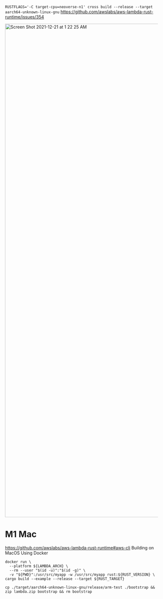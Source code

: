 `RUSTFLAGS='-C target-cpu=neoverse-n1' cross build --release --target aarch64-unknown-linux-gnu`
https://github.com/awslabs/aws-lambda-rust-runtime/issues/354

<img width="1624" alt="Screen Shot 2021-12-21 at 1 22 25 AM" src="https://user-images.githubusercontent.com/11553110/146799573-e9c38c78-2e5c-47ad-9a90-17562dd0c137.png">

# M1 Mac
https://github.com/awslabs/aws-lambda-rust-runtime#aws-cli
Building on MacOS Using Docker

```
docker run \
  --platform ${LAMBDA_ARCH} \
  --rm --user "$(id -u)":"$(id -g)" \
  -v "${PWD}":/usr/src/myapp -w /usr/src/myapp rust:${RUST_VERSION} \
cargo build --example --release --target ${RUST_TARGET}
```

`cp ./target/aarch64-unknown-linux-gnu/release/arm-test ./bootstrap && zip lambda.zip bootstrap && rm bootstrap`